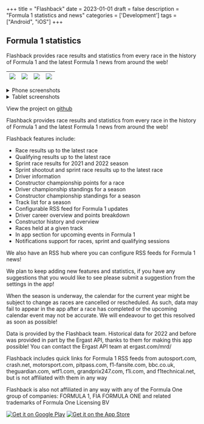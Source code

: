 +++
title = "Flashback"
date = 2023-01-01
draft = false
description = "Formula 1 statistics and news"
categories = ['Development']
tags = ["Android", "iOS"]
+++

## Formula 1 statistics

Flashback provides race results and statistics from every race in the history of Formula 1 and the latest Formula 1 news from around the web!

| ![](/img/projects/flashback/phone/screenshot1.png) | ![](/img/projects/flashback/phone/screenshot2.png) | ![](/img/projects/flashback/phone/screenshot3.png) | ![](/img/projects/flashback/phone/screenshot4.png) | 
|---|---|---|---|

<details>

<summary>Phone screenshots</summary>

| ![](/img/projects/flashback/phone/screenshot1.png) | ![](/img/projects/flashback/phone/screenshot2.png) | ![](/img/projects/flashback/phone/screenshot3.png) | ![](/img/projects/flashback/phone/screenshot4.png) | 
|---|---|---|---|
| ![](/img/projects/flashback/phone/screenshot5.png) | ![](/img/projects/flashback/phone/screenshot6.png) | ![](/img/projects/flashback/phone/screenshot7.png) | ![](/img/projects/flashback/phone/screenshot8.png) | 

</details>

<details>

<summary>Tablet screenshots</summary>

| ![](/img/projects/flashback/tablet/screenshot1.png) | ![](/img/projects/flashback/tablet/screenshot2.png) | ![](/img/projects/flashback/tablet/screenshot3.png) | ![](/img/projects/flashback/tablet/screenshot4.png) | 
|---|---|---|---|
| ![](/img/projects/flashback/tablet/screenshot5.png) | ![](/img/projects/flashback/tablet/screenshot6.png) | ![](/img/projects/flashback/tablet/screenshot7.png) | ![](/img/projects/flashback/tablet/screenshot8.png) | 

</details>

View the project on [github](https://github.com/thementalgoose/kmp-flashback)

Flashback provides race results and statistics from every race in the history of Formula 1 and the latest Formula 1 news from around the web!

Flashback features include:
- Race results up to the latest race
- Qualifying results up to the latest race
- Sprint race results for 2021 and 2022 season
- Sprint shootout and sprint race results up to the latest race
- Driver information
- Constructor championship points for a race
- Driver championship standings for a season
- Constructor championship standings for a season
- Track list for a season
- Configurable RSS feed for Formula 1 updates
- Driver career overview and points breakdown
- Constructor history and overview
- Races held at a given track
- In app section for upcoming events in Formula 1
- Notifications support for races, sprint and qualifying sessions

We also have an RSS hub where you can configure RSS feeds for Formula 1 news!

We plan to keep adding new features and statistics, if you have any suggestions that you would like to see please submit a suggestion from the settings in the app!

When the season is underway, the calendar for the current year might be subject to change as races are cancelled or rescheduled. As such, data may fail to appear in the app after a race has completed or the upcoming calendar event may not be accurate. We will endeavour to get this resolved as soon as possible!

Data is provided by the Flashback team. Historical data for 2022 and before was provided in part by the Ergast API, thanks to them for making this app possible! You can contact the Ergast API team at ergast.com/mrd/

Flashback includes quick links for Formula 1 RSS feeds from autosport.com, crash.net, motorsport.com, pitpass.com, f1-fansite.com, bbc.co.uk, theguardian.com, wtf1.com, grandprix247.com, f1i.com, and f1technical.net, but is not affiliated with them in any way

Flashback is also not affiliated in any way with any of the Formula One group of companies: FORMULA 1, FIA FORMULA ONE and related trademarks of Formula One Licensing BV

<a class="google-play" href='https://play.google.com/store/apps/details?id=tmg.flashback'><img alt='Get it on Google Play' src='https://play.google.com/intl/en_us/badges/static/images/badges/en_badge_web_generic.png'/></a> 
<a class="apple-appstore" href="https://apps.apple.com/us/app/flashback-f1-results/id6748612648"><img alt="Get it on the App Store" src="https://developer.apple.com/app-store/marketing/guidelines/images/badge-example-preferred_2x.png"></a>